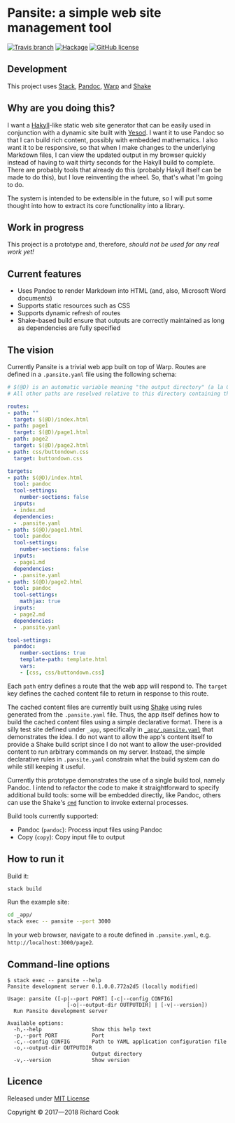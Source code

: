 # Pansite: a simple web site management tool

[![Travis branch](https://img.shields.io/travis/rcook/pansite/master.svg)](https://travis-ci.org/rcook/pansite)
[![Hackage](https://img.shields.io/hackage/v/pansite.svg)](http://hackage.haskell.org/package/pansite)
[![GitHub license](https://img.shields.io/badge/license-MIT-blue.svg)](https://raw.githubusercontent.com/rcook/pansite/master/LICENSE)

## Development

This project uses [Stack][stack], [Pandoc][pandoc], [Warp][warp] and [Shake][shake]

## Why are you doing this?

I want a [Hakyll][hakyll]-like static web site generator that can be easily used in conjunction with a dynamic site built with [Yesod][yesod]. I want it to use Pandoc so that I can build rich content, possibly with embedded mathematics. I also want it to be responsive, so that when I make changes to the underlying Markdown files, I can view the updated output in my browser quickly instead of having to wait thirty seconds for the Hakyll build to complete. There are probably tools that already do this (probably Hakyll itself can be made to do this), but I love reinventing the wheel. So, that's what I'm going to do.

The system is intended to be extensible in the future, so I will put some thought into how to extract its core functionality into a library.

## Work in progress

This project is a prototype and, therefore, _should not be used for any real work yet!_

## Current features

* Uses Pandoc to render Markdown into HTML (and, also, Microsoft Word documents)
* Supports static resources such as CSS
* Supports dynamic refresh of routes
* Shake-based build ensure that outputs are correctly maintained as long as dependencies are fully specified

## The vision

Currently Pansite is a trivial web app built on top of Warp. Routes are defined in a `.pansite.yaml` file using the following schema:

```yaml
# $(@D) is an automatic variable meaning "the output directory" (a la GNU Make)
# All other paths are resolved relative to this directory containing this file

routes:
- path: ""
  target: $(@D)/index.html
- path: page1
  target: $(@D)/page1.html
- path: page2
  target: $(@D)/page2.html
- path: css/buttondown.css
  target: buttondown.css

targets:
- path: $(@D)/index.html
  tool: pandoc
  tool-settings:
    number-sections: false
  inputs:
  - index.md
  dependencies:
  - .pansite.yaml
- path: $(@D)/page1.html
  tool: pandoc
  tool-settings:
    number-sections: false
  inputs:
  - page1.md
  dependencies:
  - .pansite.yaml
- path: $(@D)/page2.html
  tool: pandoc
  tool-settings:
    mathjax: true
  inputs:
  - page2.md
  dependencies:
  - .pansite.yaml

tool-settings:
  pandoc:
    number-sections: true
    template-path: template.html
    vars:
    - [css, css/buttondown.css]
```

Each `path` entry defines a route that the web app will respond to. The `target` key defines the cached content file to return in response to this route.

The cached content files are currently built using [Shake][shake] using rules generated from the `.pansite.yaml` file. Thus, the app itself defines how to build the cached content files using a simple declarative format. There is a silly test site defined under `_app`, specifically in [`_app/.pansite.yaml`][app-example] that demonstrates the idea. I do not want to allow the app's content itself to provide a Shake build script since I do not want to allow the user-provided content to run arbitrary commands on my server. Instead, the simple declarative rules in `.pansite.yaml` constrain what the build system can do while still keeping it useful.

Currently this prototype demonstrates the use of a single build tool, namely Pandoc. I intend to refactor the code to make it straightforward to specify additional build tools: some will be embedded directly, like Pandoc, others can use the Shake's [`cmd`][cmd-hackage] function to invoke external processes.

Build tools currently supported:

* Pandoc (`pandoc`): Process input files using Pandoc
* Copy (`copy`): Copy input file to output

## How to run it

Build it:

```bash
stack build
```

Run the example site:

```bash
cd _app/
stack exec -- pansite --port 3000
```

In your web browser, navigate to a route defined in `.pansite.yaml`, e.g. `http://localhost:3000/page2`.

## Command-line options

```terminal
$ stack exec -- pansite --help
Pansite development server 0.1.0.0.772a2d5 (locally modified)

Usage: pansite ([-p|--port PORT] [-c|--config CONFIG]
                   [-o|--output-dir OUTPUTDIR] | [-v|--version])
  Run Pansite development server

Available options:
  -h,--help                Show this help text
  -p,--port PORT           Port
  -c,--config CONFIG       Path to YAML application configuration file
  -o,--output-dir OUTPUTDIR
                           Output directory
  -v,--version             Show version
```

## Licence

Released under [MIT License][licence]

Copyright &copy; 2017&mdash;2018 Richard Cook

[app-example]: _app/.pansite.yaml
[cmd-hackage]: https://hackage.haskell.org/package/shake-0.15.11/docs/Development-Shake-Command.html
[gnu-make]: https://www.gnu.org/software/make/
[hakyll]: https://jaspervdj.be/hakyll/
[licence]: LICENSE
[pandoc]: http://pandoc.org/
[shake]: http://shakebuild.com/
[stack]: https://haskellstack.org/
[warp]: https://hackage.haskell.org/package/warp
[yesod]: http://www.yesodweb.com/
